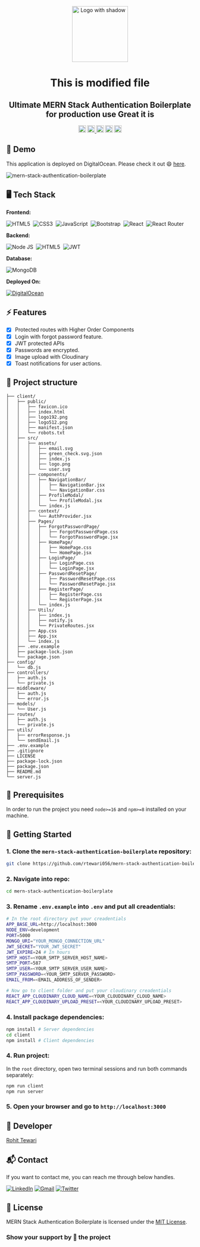 <div align="center">

<!-- Title: -->
  <a href="https://mernauth.rohittewari.live" target="_blank">
    <img src="https://user-images.githubusercontent.com/75976169/207795985-7582432a-3f1f-4600-9078-57d312267229.png" height="150" alt="Logo with shadow">
  </a>

<h1>This is modified file </h1>
<!-- Short description: -->
<h2>Ultimate MERN Stack Authentication Boilerplate for production use Great it is</h2>

<!-- Labels: -->
  <div>
    <img src="https://badges.frapsoft.com/os/v1/open-source.svg?v=102" height="20">
  <a href="https://mernauth.rohittewari.live" target="_blank">
    <img src="https://img.shields.io/website-up-down-green-red/https/mernauth.rohittewari.live.svg" height="20" alt="Website up">
  </a>
  <img src="https://img.shields.io/github/repo-size/rtewari056/mern-stack-authentication-boilerplate.svg?label=Repo%20size" height="20" alt="Repo size">
  <img src="https://img.shields.io/github/languages/top/rtewari056/mern-stack-authentication-boilerplate" height="20" alt="GitHub top language">
  <a href="./LICENSE">
    <img src="https://img.shields.io/github/license/rtewari056/mern-stack-authentication-boilerplate" height="20" alt="MIT License">
  </a>
  </div>

</div>

## 🚀 Demo

This application is deployed on DigitalOcean. Please check it out :smile: [here](https://mernauth.rohittewari.live).

![mern-stack-authentication-boilerplate](https://user-images.githubusercontent.com/75976169/207791814-80e8ff7b-39d1-4db4-b450-b861f98e406f.png)

## 🖥️ Tech Stack

**Frontend:**

![HTML5](https://img.shields.io/badge/HTML5-E34F26?style=for-the-badge&logo=html5&logoColor=white)&nbsp;
![CSS3](https://img.shields.io/badge/CSS3-1572B6?style=for-the-badge&logo=css3&logoColor=white)&nbsp;
![JavaScript](https://img.shields.io/badge/JavaScript-323330?style=for-the-badge&logo=javascript&logoColor=F7DF1E)&nbsp;
![Bootstrap](https://img.shields.io/badge/bootstrap-%23563D7C.svg?style=for-the-badge&logo=bootstrap&logoColor=white)&nbsp;
![React](https://img.shields.io/badge/react-%2320232a.svg?style=for-the-badge&logo=react&logoColor=%2361DAFB)&nbsp;
![React Router](https://img.shields.io/badge/React_Router-CA4245?style=for-the-badge&logo=react-router&logoColor=white)&nbsp;

**Backend:**

![Node JS](https://img.shields.io/badge/Node.js-339933?style=for-the-badge&logo=nodedotjs&logoColor=white)&nbsp;
![HTML5](https://img.shields.io/badge/Express.js-000000?style=for-the-badge&logo=express&logoColor=white)&nbsp;
![JWT](https://img.shields.io/badge/json%20web%20tokens-323330?style=for-the-badge&logo=json-web-tokens&logoColor=pink)&nbsp;

**Database:**

![MongoDB](https://img.shields.io/badge/MongoDB-4EA94B?style=for-the-badge&logo=mongodb&logoColor=white)&nbsp;

**Deployed On:**

[![DigitalOcean](https://img.shields.io/badge/Digital_Ocean-0080FF?style=for-the-badge&logo=DigitalOcean&logoColor=white)](https://mernauth.rohittewari.live)

## ⚡️ Features

- [x] Protected routes with Higher Order Components
- [x] Login with forgot password feature.
- [x] JWT protected APIs
- [x] Passwords are encrypted.
- [x] Image upload with Cloudinary
- [x] Toast notifications for user actions.

## 📁 Project structure
```terminal
├── client/
│   ├── public/
│   │   ├── favicon.ico
│   │   ├── index.html
│   │   ├── logo192.png
│   │   ├── logo512.png
│   │   ├── manifest.json
│   │   └── robots.txt
│   ├── src/
│   │   ├── assets/
│   │   │   ├── email.svg
│   │   │   ├── green_check.svg.json
│   │   │   ├── index.js
│   │   │   ├── logo.png
│   │   │   └── user.svg
│   │   ├── components/
│   │   │   ├── NavigationBar/
│   │   │   │   ├── NavigationBar.jsx
│   │   │   │   └── NavigationBar.css
│   │   │   ├── ProfileModal/
│   │   │   │   └── ProfileModal.jsx
│   │   │   └── index.js
│   │   ├── context/
│   │   │   └── AuthProvider.jsx
│   │   ├── Pages/
│   │   │   ├── ForgotPasswordPage/
│   │   │   │   ├── ForgotPasswordPage.css
│   │   │   │   └── ForgotPasswordPage.jsx
│   │   │   ├── HomePage/
│   │   │   │   ├── HomePage.css
│   │   │   │   └── HomePage.jsx
│   │   │   ├── LoginPage/
│   │   │   │   ├── LoginPage.css
│   │   │   │   └── LoginPage.jsx
│   │   │   ├── PasswordResetPage/
│   │   │   │   ├── PasswordResetPage.css
│   │   │   │   └── PasswordResetPage.jsx
│   │   │   ├── RegisterPage/
│   │   │   │   ├── RegisterPage.css
│   │   │   │   └── RegisterPage.jsx
│   │   │   └── index.js
│   │   ├── Utils/
│   │   │   ├── index.js
│   │   │   ├── notify.js
│   │   │   └── PrivateRoutes.jsx
│   │   ├── App.css
│   │   ├── App.jsx
│   │   └── index.js
│   ├── .env.example
│   ├── package-lock.json
│   └── package.json
├── config/
│   └── db.js
├── controllers/
│   ├── auth.js
│   └── private.js
├── middleware/
│   ├── auth.js
│   └── error.js
├── models/
│   └── User.js
├── routes/
│   ├── auth.js
│   └── private.js
├── utils/
│   ├── errorResponse.js
│   └── sendEmail.js
├── .env.example
├── .gitignore
├── LICENSE
├── package-lock.json
├── package.json
├── README.md
└── server.js
```

## 📖 Prerequisites

In order to run the project you need `node>=16` and `npm>=8` installed on your machine.

## 🚩 Getting Started

### 1. Clone the `mern-stack-authentication-boilerplate` repository:

```bash
git clone https://github.com/rtewari056/mern-stack-authentication-boilerplate.git
```

### 2. Navigate into repo:
```bash
cd mern-stack-authentication-boilerplate
```

### 3. Rename `.env.example` into `.env` and put all creadentials:

```bash
# In the root directory put your creadentials
APP_BASE_URL=http://localhost:3000
NODE_ENV=development
PORT=5000
MONGO_URI="YOUR_MONGO_CONNECTION_URL"
JWT_SECRET="YOUR_JWT_SECRET"
JWT_EXPIRE=24 # In hours
SMTP_HOST=<YOUR_SMTP_SERVER_HOST_NAME>
SMTP_PORT=587
SMTP_USER=<YOUR_SMTP_SERVER_USER_NAME>
SMTP_PASSWORD=<YOUR_SMTP_SERVER_PASSWORD>
EMAIL_FROM=<EMAIL_ADDRESS_OF_SENDER>

# Now go to client folder and put your cloudinary creadentials 
REACT_APP_CLOUDINARY_CLOUD_NAME=<YOUR_CLOUDINARY_CLOUD_NAME>
REACT_APP_CLOUDINARY_UPLOAD_PRESET=<YOUR_CLOUDINARY_UPLOAD_PRESET>
```

### 4. Install package dependencies:

```bash
npm install # Server dependencies
cd client
npm install # Client dependencies
```

### 4. Run project:
In the `root` directory, open two terminal sessions and run both commands separately:

```bash
npm run client
npm run server
```

### 5. Open your browser and go to `http://localhost:3000`

## 👤 Developer

[Rohit Tewari](https://github.com/rtewari056)

## 📬 Contact

If you want to contact me, you can reach me through below handles.

<a href="https://linkedin.com/in/rtewari056" target="_blank"><img src="https://img.shields.io/badge/LinkedIn-0077B5?style=for-the-badge&logo=linkedin&logoColor=white" alt="LinkedIn"/></a>
<a href="mailto:rtewari056@gmail.com"><img  alt="Gmail" src="https://img.shields.io/badge/Gmail-D14836?style=for-the-badge&logo=gmail&logoColor=white" /></a>
<a href="https://twitter.com/rtewari056" target="_blank"><img src="https://img.shields.io/badge/Twitter-1DA1F2?style=for-the-badge&logo=twitter&logoColor=white" alt="Twitter"/></a>

## 📃 License

MERN Stack Authentication Boilerplate is licensed under the <a href="./LICENSE">MIT License</a>.

### Show your support by 🌟 the project
